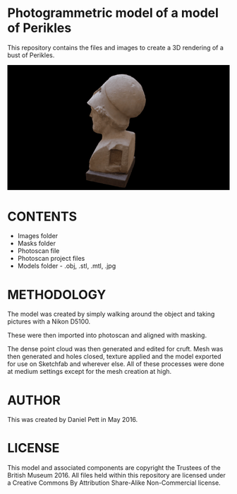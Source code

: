 Photogrammetric model of a model of Perikles
============================================

This repository contains the files and images to create a 3D rendering of a bust of Perikles.

![](bust_of_perikles.gif)

CONTENTS
========
* Images folder
* Masks folder
* Photoscan file
* Photoscan project files
* Models folder - .obj, .stl, .mtl, .jpg


METHODOLOGY
===========

The model was created by simply walking around the object and taking pictures with a Nikon D5100.

These were then imported into photoscan and aligned with masking.

The dense point cloud was then generated and edited for cruft. Mesh was then generated and holes closed, texture 
applied and the model exported for use on Sketchfab and wherever else. All of these processes were done at medium
settings except for the mesh creation at high.

AUTHOR
======

This was created by Daniel Pett <dpett at britishmuseum dot org> in May 2016.

LICENSE
=======

This model and associated components are copyright the Trustees of the British Museum 2016. All files held
within this repository are licensed under a Creative Commons By Attribution Share-Alike Non-Commercial license.

